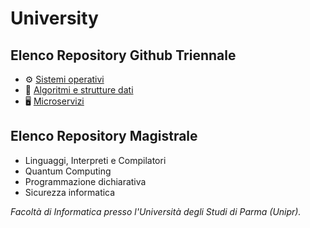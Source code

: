 # University

## Elenco Repository Github Triennale
- ⚙️ [Sistemi operativi](https://github.com/osryde/progettoOS)
- 🧠 [Algoritmi e strutture dati](https://github.com/osryde/Sorting-Algorithms)
- 🖥️ [Microservizi](https://github.com/osryde/progetto-microservizi)


## Elenco Repository Magistrale
- Linguaggi, Interpreti e Compilatori
- Quantum Computing
- Programmazione dichiarativa
- Sicurezza informatica


*Facoltà di Informatica presso l'Università degli Studi di Parma (Unipr).*
